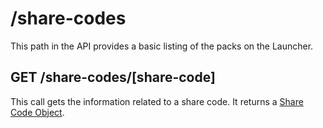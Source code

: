 # /share-codes

This path in the API provides a basic listing of the packs on the Launcher.

## GET /share-codes/[share-code]

This call gets the information related to a share code. It returns a
[Share Code Object](/api-docs/v1/_objects/share-code).
